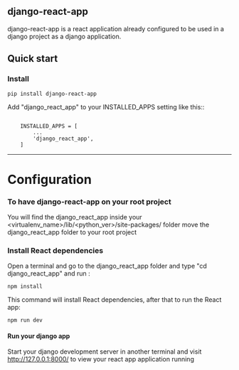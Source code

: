 django-react-app
----------------------
django-react-app is a react application already configured to be used in a django project as a django application. 


Quick start
-----------

### Install 

```
pip install django-react-app

```



Add "django_react_app" to your INSTALLED_APPS setting like this::

```

    INSTALLED_APPS = [
        ...
        'django_react_app',
    ]

```

---

# Configuration

### To have django-react-app on your root project 

You will find the django_react_app inside your <virtualenv_name>/lib/<python_ver>/site-packages/ folder move the django_react_app folder to your root project 

### Install React dependencies

Open a terminal and go to the django_react_app folder and type "cd django_react_app" and run : 

```
npm install

```
This command will install React dependencies, after that to run the React app:

```
npm run dev

```


#### Run your django app

Start your django development server in another terminal and visit http://127.0.0.1:8000/ to view your react app application running 



